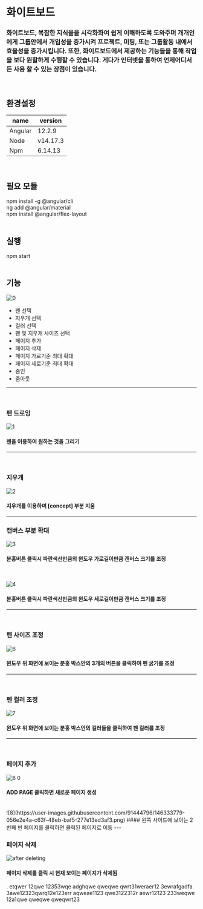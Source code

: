 # 화이트보드

### 화이트보드, 복잡한 지식을을 시각화화여 쉽게 이해하도록 도와주며 개개인에게 그룹안에서 개입성을 증가시켜 프로젝트, 미팅, 또는 그룹활동 내에서 효율성을 증가시킵니다. 또한, 화이트보드에서 제공하는 기능들을 통해  작업을 보다 원할하게 수행할 수 있습니다. 게다가 인터넷을 통하여 언제어디서든 사용 할 수 있는 장점이 있습니다.
<br/>

## 환경설정
| name | version |
|---|---|
| Angular | 12.2.9 |
| Node | v14.17.3 |
| Npm | 6.14.13 |
<br/>

## 필요 모듈
npm install -g @angular/cli <br/>
ng add @angular/material <br/>
npm install @angular/flex-layout <br/>
<br/>

## 실행
npm start
<br/><br/>

## 기능
![0](https://user-images.githubusercontent.com/91444796/146321642-b4f9239f-7caa-456a-a869-663f70b3f3c7.png)
* 펜 선택
* 지우개 선택
* 컬러 선택
* 펜 및 지우개 사이즈 선택
* 페이지 추가
* 페이지 삭제
* 페이지 가로기준 최대 확대
* 페이지 세로기준 최대 확대
* 줌인
* 줌아웃
---
<br/>

### 펜 드로잉
![1](https://user-images.githubusercontent.com/91444796/146326453-5155cc34-9649-4d72-aef4-1d4695742969.png) <br/>
#### 펜을 이용하여 원하는 것을 그리기
---
<br/>

### 지우개
![2](https://user-images.githubusercontent.com/91444796/146328575-314a1014-b502-4dcd-974d-7f4955dd970d.png) <br/>
#### 지우개를 이용하며 [concept] 부분 지움
---
### 캔버스 부분 확대
![3](https://user-images.githubusercontent.com/91444796/146329559-01f8f7d6-4c97-4fc0-a4af-d27fafea48d0.png)
#### 분홍버튼 클릭시 파란색선만큼의 윈도우 가로길이만큼 캔버스 크기를 조정 
<br/>

![4](https://user-images.githubusercontent.com/91444796/146331094-c0df5536-40a2-40cd-a477-65e774600b14.png)
#### 분홍버튼 클릭시 파란색선만큼의 윈도우 세로길이만큼 캔버스 크기를 조정
---
<br/>

### 펜 사이즈 조정
![6](https://user-images.githubusercontent.com/91444796/146332011-2e62a9b7-95c9-45d8-b395-f9bb8af8ee29.png)
#### 윈도우 위 화면에 보이는 분홍 박스안의 3개의 버튼을 클릭하여 펜 굵기를 조정
---
<br/>

### 펜 컬러 조정
![7](https://user-images.githubusercontent.com/91444796/146332719-de2bdaaf-44f3-470c-b0e3-43de1bdb102d.png)
#### 윈도우 위 화면에 보이는 분홍 박스안의 컬러들을 클릭하여 펜 컬러를 조정
---
<br/>

### 페이지 추가

![8 0](https://user-images.githubusercontent.com/91444796/146333651-31008150-7237-4dd2-a1f3-1a10892b8885.png)
#### ADD PAGE 클릭하면 새로운 페이지 생성
<br/>
![8](https://user-images.githubusercontent.com/91444796/146333779-056e2e4a-c63f-48eb-baf5-277e13ed3af3.png)
#### 왼쪽 사이드에 보이는 2번째 빈 페이지를 클릭하면 클릭된 페이지로 이동
---
<br/>

### 페이지 삭제
![after deleting](https://user-images.githubusercontent.com/91444796/146333989-b06295a1-7d7d-4ce2-9686-6864205d29ce.png)
#### 페이지 삭제를 클릭 시 현재 보이는 페이지가 삭제됨

.
etqwer
12qwe
12353wqe
adghqwe
qweqwe
qwrt31weraer12
3ewrafgadfa
3awe12323qwrq12e123err
aqweae1123
qwe3122312r
aewr12123
233weqwe
12a1qwe
qweqwe
qweqwrt23